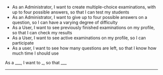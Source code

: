 * As an Administrator, I want to create multiple-choice examinations, with up to four possible answers, so that I can test my students
* As an Administrator, I want to give up to four possible answers on a question, so I can have a varying degree of difficulty
* As a User, I want to see previously finished examinations on my profile, so that I can check my results
* As a User, I want to see active examinations on my profile, so I can participate
* As a user, I want to see how many questions are left, so that I know how much time I should use

As a ___, I want to _, so that ___
****
